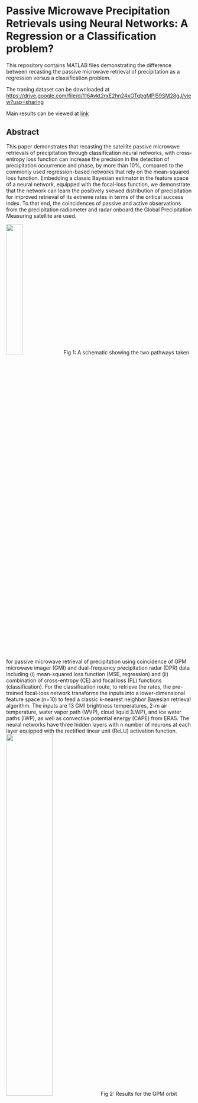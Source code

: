 # Passive Microwave Precipitation Retrievals using Neural Networks: A Regression or a Classification problem?
This repository contains MATLAB files demonstrating the difference between recasting the passive microwave retrieval of precipitation as a regression versus a classification problem.

The traning dataset can be downloaded at https://drive.google.com/file/d/116Avkt2rxE2hn24xGTqbgMPl59SM28gJ/view?usp=sharing


Main results can be viewed at [link](https://htmlpreview.github.io/?https://github.com/aebtehaj/PMW-Precip-Nero-Bayesian/blob/main/MainDemoFile.html)

## Abstract
This paper demonstrates that recasting the satellite passive microwave retrievals of precipitation through classification neural networks, with cross-entropy loss function can increase the precision in the detection of precipitation occurrence and phase, by more than 10%, compared to the commonly used regression-based networks that rely on the mean-squared loss function. Embedding a classic Bayesian estimator in the feature space of a neural network, equipped with the focal-loss function, we demonstrate that the network can learn the positively skewed distribution of precipitation for improved retrieval of its extreme rates in terms of the critical success index. To that end, the coincidences of passive and active observations from the precipitation radiometer and radar onboard the Global Precipitation Measuring satellite are used.
 
<img src="https://user-images.githubusercontent.com/46690843/236521711-20b29731-b1a9-418f-906f-46848174e667.png" width=30% height=30%>
Fig 1: A schematic showing the two pathways taken for passive microwave retrieval of precipitation using coincidence of GPM microwave imager (GMI) and dual-frequency precipitation radar (DPR) data including (i)  mean-squared loss function (MSE, regression) and (ii) combination of cross-entropy (CE) and focal loss (FL) functions (classification). For the classification route, to retrieve the rates, the pre-trained focal-loss network transforms the inputs into a lower-dimensional feature space (n=10) to feed a classic k-nearest neighbor Bayesian retrieval algorithm. The inputs are 13 GMI brightness temperatures, 2-m air temperature, water vapor path (WVP), cloud liquid (LWP), and ice water paths (IWP), as well as convective potential energy (CAPE) from ERA5. The neural networks have three hidden layers with n number of neurons at each layer equipped with the rectified linear unit (ReLU) activation function.


<img src="https://user-images.githubusercontent.com/46690843/236521568-1fe10da0-1ea3-4c49-8d85-93e67e90cc4f.png" width=50% height=50%>
Fig 2: Results for the GPM orbit #3498 on October 10, 2014. Brightness temperatures at 37 (a) and 166 (b) GHz, passive retrievals using regression (c) and classification (d) networks, ERA5 precipitation (e), and DPR active retrievals (f).


